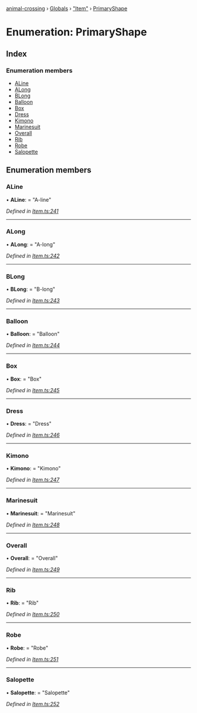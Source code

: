 [animal-crossing](../README.md) › [Globals](../globals.md) › ["Item"](../modules/_item_.md) › [PrimaryShape](_item_.primaryshape.md)

# Enumeration: PrimaryShape

## Index

### Enumeration members

* [ALine](_item_.primaryshape.md#aline)
* [ALong](_item_.primaryshape.md#along)
* [BLong](_item_.primaryshape.md#blong)
* [Balloon](_item_.primaryshape.md#balloon)
* [Box](_item_.primaryshape.md#box)
* [Dress](_item_.primaryshape.md#dress)
* [Kimono](_item_.primaryshape.md#kimono)
* [Marinesuit](_item_.primaryshape.md#marinesuit)
* [Overall](_item_.primaryshape.md#overall)
* [Rib](_item_.primaryshape.md#rib)
* [Robe](_item_.primaryshape.md#robe)
* [Salopette](_item_.primaryshape.md#salopette)

## Enumeration members

###  ALine

• **ALine**: = "A-line"

*Defined in [Item.ts:241](https://github.com/Norviah/animal-crossing/blob/c9eb585/module/types/Item.ts#L241)*

___

###  ALong

• **ALong**: = "A-long"

*Defined in [Item.ts:242](https://github.com/Norviah/animal-crossing/blob/c9eb585/module/types/Item.ts#L242)*

___

###  BLong

• **BLong**: = "B-long"

*Defined in [Item.ts:243](https://github.com/Norviah/animal-crossing/blob/c9eb585/module/types/Item.ts#L243)*

___

###  Balloon

• **Balloon**: = "Balloon"

*Defined in [Item.ts:244](https://github.com/Norviah/animal-crossing/blob/c9eb585/module/types/Item.ts#L244)*

___

###  Box

• **Box**: = "Box"

*Defined in [Item.ts:245](https://github.com/Norviah/animal-crossing/blob/c9eb585/module/types/Item.ts#L245)*

___

###  Dress

• **Dress**: = "Dress"

*Defined in [Item.ts:246](https://github.com/Norviah/animal-crossing/blob/c9eb585/module/types/Item.ts#L246)*

___

###  Kimono

• **Kimono**: = "Kimono"

*Defined in [Item.ts:247](https://github.com/Norviah/animal-crossing/blob/c9eb585/module/types/Item.ts#L247)*

___

###  Marinesuit

• **Marinesuit**: = "Marinesuit"

*Defined in [Item.ts:248](https://github.com/Norviah/animal-crossing/blob/c9eb585/module/types/Item.ts#L248)*

___

###  Overall

• **Overall**: = "Overall"

*Defined in [Item.ts:249](https://github.com/Norviah/animal-crossing/blob/c9eb585/module/types/Item.ts#L249)*

___

###  Rib

• **Rib**: = "Rib"

*Defined in [Item.ts:250](https://github.com/Norviah/animal-crossing/blob/c9eb585/module/types/Item.ts#L250)*

___

###  Robe

• **Robe**: = "Robe"

*Defined in [Item.ts:251](https://github.com/Norviah/animal-crossing/blob/c9eb585/module/types/Item.ts#L251)*

___

###  Salopette

• **Salopette**: = "Salopette"

*Defined in [Item.ts:252](https://github.com/Norviah/animal-crossing/blob/c9eb585/module/types/Item.ts#L252)*
